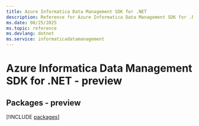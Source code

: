 ```yaml
---
title: Azure Informatica Data Management SDK for .NET
description: Reference for Azure Informatica Data Management SDK for .NET
ms.date: 08/25/2025
ms.topic: reference
ms.devlang: dotnet
ms.service: informaticadatamanagement
---
```

# Azure Informatica Data Management SDK for .NET - preview
## Packages - preview
[!INCLUDE [packages](informatica-data-management-index.md)]